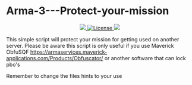 # Arma-3---Protect-your-mission
<p align="center">
    <a href="https://www.bistudio.com/community/licenses/arma-public-license-nd">
        <img src="https://img.shields.io/badge/license-APL--ND-blue.svg"/>
    </a>
    <a href="https://creativecommons.org/licenses/by-nc-nd/4.0/deed.en_US">
        <img src="https://img.shields.io/badge/license-CC--BY--NC--ND-4CB697.svg" alt="License" />
    </a>
    <a href="">
        <img src="https://img.shields.io/badge/Version-v0.0.1-brightgreen.svg"/>
    </a>
    
</p>

This simple script will protect your mission for getting used on another server. Please be aware this script is only useful if you use Maverick ObfuSQF https://armaservices.maverick-applications.com/Products/Obfuscator/ or another software that can lock pbo's

Remember to change the files hints to your use
